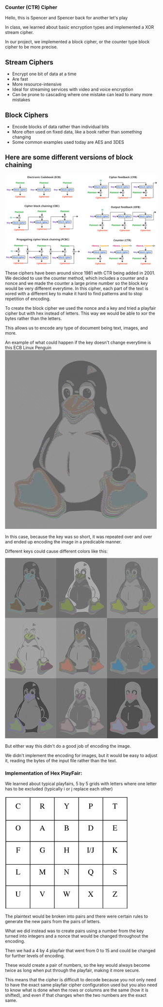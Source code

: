 ### Counter (CTR) Cipher

Hello, this is Spencer and Spencer back for another let's play


In class, we learned about basic encryption types and implemented a XOR stream cipher.

In our project, we implemented a block cipher, or the counter type block cipher to be more precise.

## Stream Ciphers

- Encrypt one bit of data at a time
- Are fast
- More resource-intensive
- Ideal for streaming services with video and voice encryption
- Can be prone to cascading where one mistake can lead to many more mistakes

## Block Ciphers

- Encode blocks of data rather than individual bits
- More often used on fixed data, like a book rather than something changing
- Some common examples used today are AES and 3DES

## Here are some different versions of block chaining

![Block Chain Encoding](image.png)

These ciphers have been around since 1981 with CTR being added in 2001.
We decided to use the counter method, which includes a counter and a nonce and we made the counter a large prime number so the block key would be very different everytime.  In this cipher, each part of the text is xored with a different key to make it hard to find patterns and to stop repetition of encoding.


To create the block cipher we used the nonce and a key and tried a playfair cipher but with hex instead of letters. This way we would be able to xor the bytes rather than the letters.

This allows us to encode any type of document being text, images, and more.

An example of what could happen if the key doesn't change everytime is this ECB Linux Penguin
![ECB Linux Penguin](image2.png)

In this case, because the key was so short, it was repeated over and over and ended up encoding the image in a predicable manner. 

Different keys could cause different colors like this:

![Many ECB Linux Penguins](img.png)

But either way this didn't do a good job of encoding the image.

We didn't implement the encoding for images, but it would be easy to adjust it, reading the bytes of the input file rather than the text.



### Implementation of Hex PlayFair:

We learned about typical playfairs, 5 by 5 grids with letters where one letter has to be excluded (typically i or j replace each other)


![Play Fair Image](playfair1.png)


The plaintext would be broken into pairs and there were certain rules to generate the new pairs from the pairs of letters. 

What we did instead was to create pairs using a number from the key turned into integers and a nonce that would be changed throughout the encoding.

Then we had a 4 by 4 playfair that went from 0 to 15 and could be changed for further levels of encoding.

These would create a pair of numbers, so the key would always become twice as long when put through the playfair, making it more secure.

This means that the cipher is difficult to decode because you not only need to have the exact same playfair cipher configuration used but you also need to know what is done when the rows or columns are the same (how it is shifted), and even if that changes when the two numbers are the exact same.


